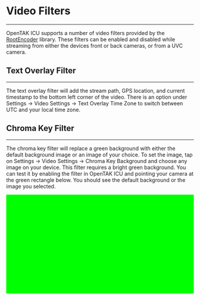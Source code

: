 # Video Filters

***

OpenTAK ICU supports a number of video filters provided by the [RootEncoder](https://github.com/pedroSG94/RootEncoder) library.
These filters can be enabled and disabled while streaming from either the devices front or back cameras, or from a UVC camera.

## Text Overlay Filter

***

The text overlay filter will add the stream path, GPS location, and current timestamp to the bottom left
corner of the video. There is an option under Settings → Video Settings → Text Overlay Time Zone to switch
between UTC and your local time zone.

## Chroma Key Filter

***

The chroma key filter will replace a green background with either the default background image or an image of your choice.
To set the image, tap on Settings → Video Settings → Chroma Key Background and choose any image on your device. This
filter requires a bright green background. You can test it by enabling the filter in OpenTAK ICU and pointing your camera
at the green rectangle below. You should see the default background or the image you selected.

![!Chroma Key Test](../images/chroma_key.png)